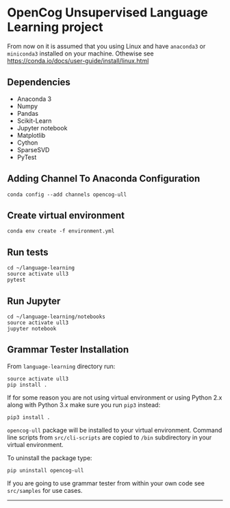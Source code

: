 # OpenCog Unsupervised Language Learning project

From now on it is assumed that you using Linux and have `anaconda3` or `miniconda3` installed on your machine. Othewise see 
https://conda.io/docs/user-guide/install/linux.html

## Dependencies
* Anaconda 3
* Numpy
* Pandas
* Scikit-Learn
* Jupyter notebook
* Matplotlib
* Cython
* SparseSVD
* PyTest

## Adding Channel To Anaconda Configuration
```
conda config --add channels opencog-ull
``` 

## Create virtual environment
```
conda env create -f environment.yml
```
## Run tests
```
cd ~/language-learning
source activate ull3
pytest
```
## Run Jupyter
```
cd ~/language-learning/notebooks
source activate ull3
jupyter notebook
```

## Grammar Tester Installation

From `language-learning` directory run:

```
source activate ull3
pip install .
```
If for some reason you are not using virtual environment or using Python 2.x along with Python 3.x make sure you 
run `pip3` instead:
```
pip3 install .
```

`opencog-ull` package will be installed to your virtual environment.
Command line scripts from `src/cli-scripts` are copied to `/bin` subdirectory in your virtual environment.

To uninstall the package type:
```
pip uninstall opencog-ull
```
If you are going to use grammar tester from within your own code see `src/samples` for use cases.


---
